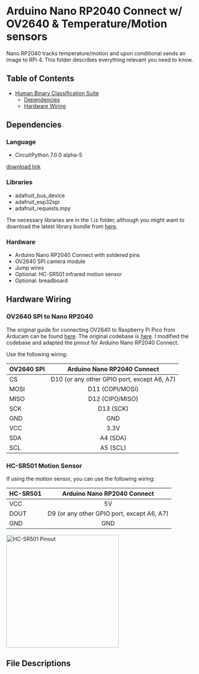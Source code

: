 # Arduino Nano RP2040 Connect w/ OV2640 & Temperature/Motion sensors

Nano RP2040 tracks temperature/motion and upon conditional sends an image to RPi 4. This folder describes everything relevant you need to know. 

## Table of Contents

   * [Human Binary Classification Suite](#human-binary-classification-suite)
      * [Dependencies](#dependencies)
      * [Hardware Wiring](#harware-wiring)

## Dependencies

### Language
* CircuitPython 7.0.0 alpha-5 

[download link][4]
### Libraries
* adafruit_bus_device
* adafruit_esp32spi
* adafruit_requests.mpy

The necessary libraries are in the `lib` folder, although you might want to download the latest library bundle from [here][1].

### Hardware
* Arduino Nano RP2040 Connect with soldered pins
* OV2640 SPI camera module
* Jump wires
* Optional: HC-SR501 infrared motion sensor
* Optional: breadboard

## Hardware Wiring

### OV2640 SPI to Nano RP2040

The original guide for connecting OV2640 to Raspberry Pi Pico from Arducam can be found [here][2]. The original codebase is [here][3]. I modified the codebase and adapted the pinout for Arduino Nano RP2040 Connect. 

Use the following wiring: 

| OV2640 SPI    |  Arduino Nano RP2040 Connect|
| ------------- |:-------------:|
| CS            | D10 (or any other GPIO port, except A6, A7) |
| MOSI          | D11 (COPI/MOSI)     |
| MISO          | D12 (CIPO/MISO)     |
| SCK           | D13 (SCK) |
| GND           | GND      |
| VCC           | 3.3V     |
| SDA           | A4 (SDA) |
| SCL           | A5 (SCL)     |

### HC-SR501 Motion Sensor

If using the motion sensor, you can use the following wiring:

| HC-SR501    |  Arduino Nano RP2040 Connect|
| ------------- |:-------------:|
| VCC           | 5V |
| DOUT            | D9 (or any other GPIO port, except A6, A7)   |
| GND            | GND |

<img src="https://diyusthad.com/wp-content/uploads/2020/10/PIR-Motion-Sensor-Pinout-LQ.jpg" alt="HC-SR501 Pinout" width=300/>

## File Descriptions

[1]: https://circuitpython.org/libraries
[2]: https://www.arducam.com/docs/pico/arducam-camera-module-for-raspberry-pi-pico/spi-camera-for-raspberry-pi-pico/
[3]: https://github.com/ArduCAM/PICO_SPI_CAM/tree/master/Python
[4]: https://circuitpython.org/board/arduino_nano_rp2040_connect/
